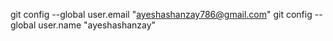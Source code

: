 git config --global user.email "ayeshashanzay786@gmail.com"
git config --global user.name "ayeshashanzay"